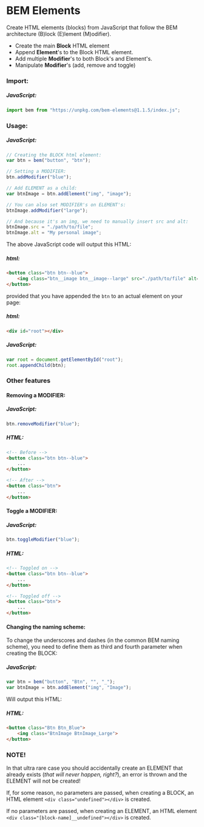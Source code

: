 # BEM Elements

Create HTML elements (blocks) from JavaScript that follow the BEM architecture (B)lock (E)lement (M)odifier).

- Create the main **Block** HTML element
- Append **Element**'s to the Block HTML element.
- Add multiple **Modifier**'s to both Block's and Element's.
- Manipulate **Modifier**'s (add, remove and toggle)

### Import:

##### JavaScript:
```javascript
import bem from "https://unpkg.com/bem-elements@1.1.5/index.js";
```

### Usage:

##### JavaScript:
```javascript
// Creating the BLOCK html element:
var btn = bem("button", "btn");

// Setting a MODIFIER:
btn.addModifier("blue");

// Add ELEMENT as a child:
var btnImage = btn.addElement("img", "image");

// You can also set MODIFIER's on ELEMENT's:
btnImage.addModifier("large");

// And because it's an img, we need to manually insert src and alt:
btnImage.src = "./path/to/file";
btnImage.alt = "My personal image";
```

The above JavaScript code will output this HTML:

##### html:
```html
<button class="btn btn--blue">
    <img class="btn__image btn__image--large" src="./path/to/file" alt="My personal image">
</button>
```

provided that you have appended the `btn` to an actual element on your page:

##### html:
```html
<div id="root"></div>
```

##### JavaScript:
```javascript
var root = document.getElementById("root");
root.appendChild(btn);
```

### Other features

#### Removing a MODIFIER:
##### JavaScript:
```javascript
btn.removeModifier("blue");
```
##### HTML:
```html
<!-- Before -->
<button class="btn btn--blue">
    ...
</button>

<!-- After -->
<button class="btn">
    ...
</button>
```

#### Toggle a MODIFIER:
##### JavaScript:
```javascript
btn.toggleModifier("blue");
```
##### HTML:
```html
<!-- Toggled on -->
<button class="btn btn--blue">
    ...
</button>

<!-- Toggled off -->
<button class="btn">
    ...
</button>
```

#### Changing the naming scheme:
To change the underscores and dashes (in the common BEM naming scheme), you need to define them as third and fourth parameter when creating the BLOCK:
##### JavaScript:
```javascript
var btn = bem("button", "Btn", "", "_");
var btnImage = btn.addElement("img", "Image");
```
Will output this HTML:
##### HTML:
```html
<button class="Btn Btn_Blue">
    <img class="BtnImage BtnImage_Large">
</button>
```

### NOTE!

In that ultra rare case you should accidentally create an ELEMENT that already exists (*that will never happen, right?*), an error is thrown and the ELEMENT will not be created!

If, for some reason, no parameters are passed, when creating a BLOCK, an HTML element `<div class="undefined"></div>` is created.

If no parameters are passed, when creating an ELEMENT, an HTML element `<div class="[block-name]__undefined"></div>` is created.